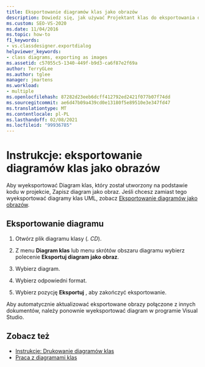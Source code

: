 ```yaml
---
title: Eksportowanie diagramów klas jako obrazów
description: Dowiedz się, jak używać Projektant klas do eksportowania diagramu klas utworzonego na podstawie kodu w projekcie przez zapisanie diagramu jako obrazu.
ms.custom: SEO-VS-2020
ms.date: 11/04/2016
ms.topic: how-to
f1_keywords:
- vs.classdesigner.exportdialog
helpviewer_keywords:
- class diagrams, exporting as images
ms.assetid: c57055c5-1340-449f-b9d3-ca6f87e2f69a
author: TerryGLee
ms.author: tglee
manager: jmartens
ms.workload:
- multiple
ms.openlocfilehash: 87282d23eeb6dcff412792ed2421f077b07f74dd
ms.sourcegitcommit: ae6d47b09a439cd0e13180f5e89510e3e347fd47
ms.translationtype: MT
ms.contentlocale: pl-PL
ms.lasthandoff: 02/08/2021
ms.locfileid: "99936785"
---
```

# <a name="how-to-export-class-diagrams-as-images"></a>Instrukcje: eksportowanie diagramów klas jako obrazów

Aby wyeksportować Diagram klas, który został utworzony na podstawie kodu w projekcie, Zapisz diagram jako obraz. Jeśli chcesz zamiast tego wyeksportować diagramy klas UML, zobacz [Eksportowanie diagramów jako obrazów](../../modeling/export-diagrams-as-images.md).

## <a name="export-a-diagram"></a>Eksportowanie diagramu

1. Otwórz plik diagramu klasy (*. CD*).

2. Z menu **Diagram klas** lub menu skrótów obszaru diagramu wybierz polecenie **Eksportuj diagram jako obraz**.

3. Wybierz diagram.

4. Wybierz odpowiedni format.

5. Wybierz pozycję **Eksportuj** , aby zakończyć eksportowanie.

Aby automatycznie aktualizować eksportowane obrazy połączone z innych dokumentów, należy ponownie wyeksportować diagram w programie Visual Studio.

## <a name="see-also"></a>Zobacz też

- [Instrukcje: Drukowanie diagramów klas](how-to-print-class-diagrams.md)
- [Praca z diagramami klas](designing-and-viewing-classes-and-types.md)
